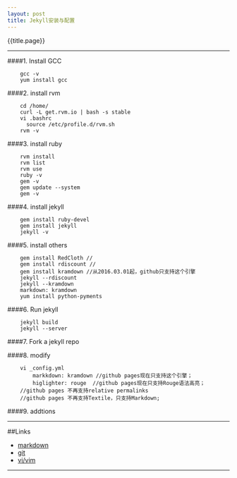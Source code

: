 ```yaml
---
layout: post
title: Jekyll安装与配置
---
```

{{title.page}}

***
####1. Install GCC
```
	gcc -v
	yum install gcc
```
####2. install rvm
```
	cd /home/
	curl -L get.rvm.io | bash -s stable
	vi .bashrc
	  source /etc/profile.d/rvm.sh
	rvm -v
```
####3. install ruby
```
	rvm install 
	rvm list
	rvm use
	ruby -v
	gem -v
	gem update --system
	gem -v
```

####4. install jekyll
```
	gem install ruby-devel
	gem install jekyll
	jekyll -v
```

####5. install others
```
	gem install RedCloth //
	gem install rdiscount //
	gem install kramdown //从2016.03.01起，github只支持这个引擎
	jekyll --rdiscount
	jekyll --kramdown
	markdown: kramdown
	yum install python-pyments
```

####6. Run jekyll
```
	jekyll build
	jekyll --server
```

####7. Fork a jekyll repo

####8. modify
```
	vi _config.yml
		markkdown: kramdown //github pages现在只支持这个引擎；
		higlighter: rouge  //github pages现在只支持Rouge语法高亮；
	//github pages 不再支持relative permalinks
	//github pages 不再支持Textile，只支持Markdown; 
```

####9. addtions


***
##Links
* [markdown](http://www.itskys.com/2016/02/28/markdown.html)
* [git](http://www.itskys.com/2016/03/02/git.html)
* [vi/vim](http://www.itskys.com/2016/03/02/vi-vim.html)
***


 	
